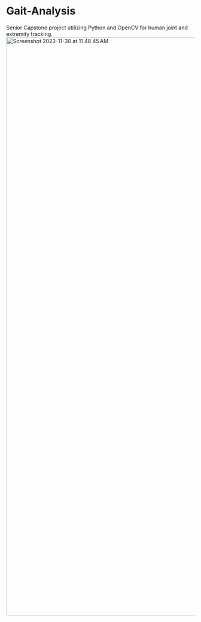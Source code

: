 # Gait-Analysis
Senior Capstone project utilizing Python and OpenCV for human joint and extremity tracking. 
<img width="1546" alt="Screenshot 2023-11-30 at 11 48 45 AM" src="https://github.com/ajshaffer/Gait-Analysis/assets/19845347/32ebc5da-c5b5-4d2c-a3d2-451bcf8f4c77">
